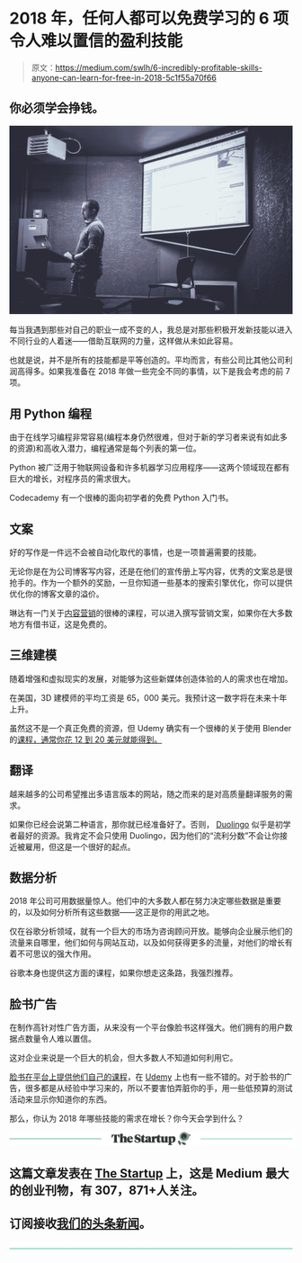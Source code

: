 # 2018 年，任何人都可以免费学习的 6 项令人难以置信的盈利技能

> 原文：<https://medium.com/swlh/6-incredibly-profitable-skills-anyone-can-learn-for-free-in-2018-5c1f55a70f66>

## 你必须学会挣钱。

![](img/348039a874cdf4ddeca2da49b952398e.png)

每当我遇到那些对自己的职业一成不变的人，我总是对那些积极开发新技能以进入不同行业的人着迷——借助互联网的力量，这样做从未如此容易。

也就是说，并不是所有的技能都是平等创造的。平均而言，有些公司比其他公司利润高得多。如果我准备在 2018 年做一些完全不同的事情，以下是我会考虑的前 7 项。

## 用 Python 编程

由于在线学习编程非常容易(编程本身仍然很难，但对于新的学习者来说有如此多的资源)和高收入潜力，编程通常是每个列表的第一位。

Python 被广泛用于物联网设备和许多机器学习应用程序——这两个领域现在都有巨大的增长，对程序员的需求很大。

Codecademy 有一个很棒的面向初学者的免费 Python 入门书。

## 文案

好的写作是一件远不会被自动化取代的事情，也是一项普遍需要的技能。

无论你是在为公司博客写内容，还是在他们的宣传册上写内容，优秀的文案总是很抢手的。作为一个额外的奖励，一旦你知道一些基本的搜索引擎优化，你可以提供优化你的博客文章的溢价。

琳达有一门关于[内容营销](https://www.lynda.com/learning-paths/Marketing/become-a-content-marketer)的很棒的课程，可以进入撰写营销文案，如果你在大多数地方有借书证，这是免费的。

## 三维建模

随着增强和虚拟现实的发展，对能够为这些新媒体创造体验的人的需求也在增加。

在美国，3D 建模师的平均工资是 65，000 美元。我预计这一数字将在未来十年上升。

虽然这不是一个真正免费的资源，但 Udemy 确实有一个很棒的关于使用 Blender 的[课程，通常你花 12 到 20 美元就能得到。](https://www.udemy.com/blendertutorial/)

## 翻译

越来越多的公司希望推出多语言版本的网站，随之而来的是对高质量翻译服务的需求。

如果你已经会说第二种语言，那你就已经准备好了。否则， [Duolingo](https://www.duolingo.com/) 似乎是初学者最好的资源。我肯定不会只使用 Duolingo，因为他们的“流利分数”不会让你接近被雇用，但这是一个很好的起点。

## 数据分析

2018 年公司可用数据量惊人。他们中的大多数人都在努力决定哪些数据是重要的，以及如何分析所有这些数据——这正是你的用武之地。

仅在谷歌分析领域，就有一个巨大的市场为咨询顾问开放。能够向企业展示他们的流量来自哪里，他们如何与网站互动，以及如何获得更多的流量，对他们的增长有着不可思议的强大作用。

谷歌本身也提供这方面的课程，如果你想走这条路，我强烈推荐。

## 脸书广告

在制作高针对性广告方面，从来没有一个平台像脸书这样强大。他们拥有的用户数据点数量令人难以置信。

这对企业来说是一个巨大的机会，但大多数人不知道如何利用它。

[脸书在平台上提供他们自己的课程](https://www.facebook.com/blueprint)，在 [Udemy](https://www.udemy.com/facebook-ads-facebook-marketing-mastery-guide/) 上也有一些不错的。对于脸书的广告，很多都是从经验中学习来的，所以不要害怕弄脏你的手，用一些低预算的测试活动来显示你知道你的东西。

那么，你认为 2018 年哪些技能的需求在增长？你今天会学到什么？

[![](img/308a8d84fb9b2fab43d66c117fcc4bb4.png)](https://medium.com/swlh)

## 这篇文章发表在 [The Startup](https://medium.com/swlh) 上，这是 Medium 最大的创业刊物，有 307，871+人关注。

## 订阅接收[我们的头条新闻](http://growthsupply.com/the-startup-newsletter/)。

[![](img/b0164736ea17a63403e660de5dedf91a.png)](https://medium.com/swlh)